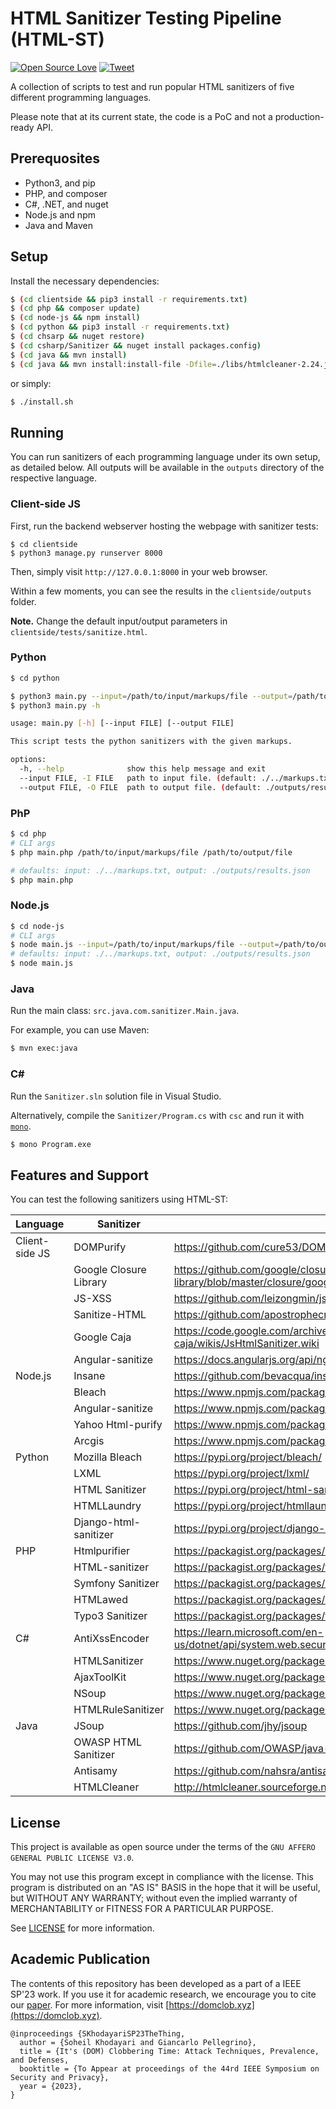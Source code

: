 # HTML Sanitizer Testing Pipeline (HTML-ST)

[![Open Source Love](https://badges.frapsoft.com/os/v1/open-source.svg?v=103)](https://github.com/ellerbrock/open-source-badges/) [![Tweet](https://img.shields.io/twitter/url/http/shields.io.svg?style=social)](https://twitter.com/intent/tweet?text=Sanitizer-Testing-Pipeline&url=https://soheilkhodayari.github.io/html-sanitizers-testing-pipeline/)

A collection of scripts to test and run popular HTML sanitizers of five different programming languages. 

Please note that at its current state, the code is a PoC and not a production-ready API.


## Prerequosites

- Python3, and pip
- PHP, and composer
- C#, .NET, and nuget
- Node.js and npm
- Java and Maven

## Setup

Install the necessary dependencies:

```bash
$ (cd clientside && pip3 install -r requirements.txt)
$ (cd php && composer update)
$ (cd node-js && npm install)
$ (cd python && pip3 install -r requirements.txt)
$ (cd chsarp && nuget restore)
$ (cd csharp/Sanitizer && nuget install packages.config)
$ (cd java && mvn install)
$ (cd java && mvn install:install-file -Dfile=./libs/htmlcleaner-2.24.jar -DgroupId=org.htmlcleaner -DartifactId=htmlcleaner -Dversion=2.24 -Dpackaging=jar -DgeneratePom=true)
```

or simply:

```bash
$ ./install.sh
```

## Running

You can run sanitizers of each programming language under its own setup, as detailed below. All outputs will be available in the `outputs` directory of the respective language. 


### Client-side JS

First, run the backend webserver hosting the webpage with sanitizer tests:
```
$ cd clientside
$ python3 manage.py runserver 8000
```

Then, simply visit `http://127.0.0.1:8000` in your web browser. 

Within a few moments, you can see the results in the `clientside/outputs` folder. 


**Note.** Change the default input/output parameters in `clientside/tests/sanitize.html`.


### Python

```bash
$ cd python

$ python3 main.py --input=/path/to/input/markups/file --output=/path/to/output/file
$ python3 main.py -h

usage: main.py [-h] [--input FILE] [--output FILE]

This script tests the python sanitizers with the given markups.

options:
  -h, --help              show this help message and exit
  --input FILE, -I FILE   path to input file. (default: ./../markups.txt)
  --output FILE, -O FILE  path to output file. (default: ./outputs/results.json)
````


### PhP

```bash
$ cd php
# CLI args
$ php main.php /path/to/input/markups/file /path/to/output/file

# defaults: input: ./../markups.txt, output: ./outputs/results.json
$ php main.php 
````


### Node.js

```bash
$ cd node-js
# CLI args
$ node main.js --input=/path/to/input/markups/file --output=/path/to/output/file
# defaults: input: ./../markups.txt, output: ./outputs/results.json
$ node main.js
```


### Java 

Run the main class: `src.java.com.sanitizer.Main.java`.

For example, you can use Maven:

```bash
$ mvn exec:java
```

### C#

Run the `Sanitizer.sln` solution file in Visual Studio.

Alternatively, compile the `Sanitizer/Program.cs` with `csc` and run it with [`mono`](https://www.mono-project.com/docs/getting-started/mono-basics/). 

```bash
$ mono Program.exe
```


## Features and Support

You can test the following sanitizers using HTML-ST:

| **Language**    | **Sanitizer**           | **Link**                                                                                            |
|---------------- |------------------------ |---------------------------------------------------------------------------------------------------- |
| Client-side JS  | DOMPurify               | https://github.com/cure53/DOMPurify                                                                 |
|                 | Google Closure Library  | https://github.com/google/closure-library/blob/master/closure/goog/html/sanitizer/htmlsanitizer.js  |
|                 | JS-XSS                  | https://github.com/leizongmin/js-xss                                                                |
|                 | Sanitize-HTML           | https://github.com/apostrophecms/sanitize-html                                                      |
|                 | Google Caja             | https://code.google.com/archive/p/google-caja/wikis/JsHtmlSanitizer.wiki                            |
|                 | Angular-sanitize        | https://docs.angularjs.org/api/ngSanitize/service/$sanitize                                         |
| Node.js         | Insane                  | https://github.com/bevacqua/insane                                                                  |
|                 | Bleach                  | https://www.npmjs.com/package/bleach                                                                |
|                 | Angular-sanitize        | https://www.npmjs.com/package/angular-sanitize                                                      |
|                 | Yahoo Html-purify       | https://www.npmjs.com/package/html-purify                                                           |
|                 | Arcgis                  | https://www.npmjs.com/package/@esri/arcgis-html-sanitizer                                           |
| Python          | Mozilla Bleach          | https://pypi.org/project/bleach/                                                                    |
|                 | LXML                    | https://pypi.org/project/lxml/                                                                      |
|                 | HTML Sanitizer          | https://pypi.org/project/html-sanitizer/                                                            |
|                 | HTMLLaundry             | https://pypi.org/project/htmllaundry/                                                               |
|                 | Django-html-sanitizer   | https://pypi.org/project/django-html_sanitizer/                                                     |
| PHP             | Htmlpurifier            | https://packagist.org/packages/ezyang/htmlpurifier                                                  |
|                 | HTML-sanitizer          | https://packagist.org/packages/tgalopin/html-sanitizer                                              |
|                 | Symfony Sanitizer       | https://packagist.org/packages/symfony/html-sanitizer                                               |
|                 | HTMLawed                | https://packagist.org/packages/htmlawed/htmlawed                                                    |
|                 | Typo3 Sanitizer         | https://packagist.org/packages/typo3/html-sanitizer                                                 |
| C#              | AntiXssEncoder          | https://learn.microsoft.com/en-us/dotnet/api/system.web.security.antixss                            |
|                 | HTMLSanitizer           | https://www.nuget.org/packages/HtmlSanitizer                                                        |
|                 | AjaxToolKit             | https://www.nuget.org/packages/AjaxControlToolkit.HtmlEditor.Sanitizer/                             |
|                 | NSoup                   | https://www.nuget.org/packages/NSoup/                                                               |
|                 | HTMLRuleSanitizer       | https://www.nuget.org/packages/Vereyon.Web.HtmlSanitizer                                            |
| Java            | JSoup                   | https://github.com/jhy/jsoup                                                                        |
|                 | OWASP HTML Sanitizer    | https://github.com/OWASP/java-html-sanitizer                                                        |
|                 | Antisamy                | https://github.com/nahsra/antisamy                                                                  |
|                 | HTMLCleaner             | http://htmlcleaner.sourceforge.net/index.php                                                        |



## License

This project is available as open source under the terms of the `GNU AFFERO GENERAL PUBLIC LICENSE V3.0`. 

You may not use this program except in compliance with the license. This program is distributed on an "AS IS" BASIS in the hope that it will be useful, but WITHOUT ANY WARRANTY; without even the implied warranty of  MERCHANTABILITY or FITNESS FOR A PARTICULAR PURPOSE. 

See [LICENSE](LICENSE) for more information.



## Academic Publication

The contents of this repository has been developed as a part of a IEEE SP'23 work. If you use it for academic research, we encourage you to cite our [paper](https://publications.cispa.saarland/3756/). For more information, visit [https://domclob.xyz](https://domclob.xyz).

```
@inproceedings {SKhodayariSP23TheThing,
  author = {Soheil Khodayari and Giancarlo Pellegrino},
  title = {It's (DOM) Clobbering Time: Attack Techniques, Prevalence, and Defenses,
  booktitle = {To Appear at proceedings of the 44rd IEEE Symposium on Security and Privacy},
  year = {2023},
}
```
